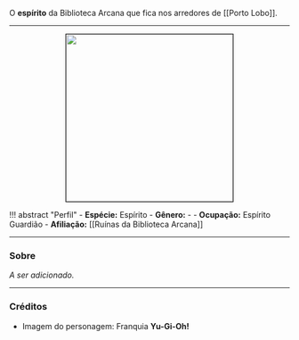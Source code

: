 O **espírito** da Biblioteca Arcana que fica nos arredores de [[Porto Lobo]].

---

<div style="text-align: center;">
<img src="https://ms.yugipedia.com//1/13/NeoSpacianTwinkleMoss-MADU-EN-VG-artwork.png" width="300" height="300" style="border: 1px solid black;">
</div>

!!! abstract "Perfil"
	- **Espécie:** Espírito
	- **Gênero:** -
	- **Ocupação:** Espírito Guardião
	- **Afiliação:** [[Ruínas da Biblioteca Arcana]]

---

### Sobre

*A ser adicionado.*

---

### Créditos

- Imagem do personagem: Franquia **Yu-Gi-Oh!**